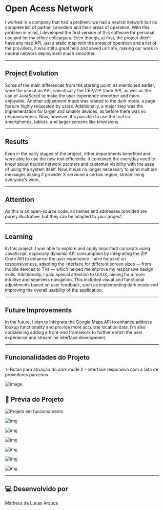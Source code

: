 # Open Acess Network

I worked in a company that had a problem: we had a neutral network but no complete list of partner providers and their areas of operation. With this problem in mind, I developed the first version of this software for personal use and for my office colleagues. Even though, at first, the project didn't have any map API, just a static map with the areas of operation and a list of the providers, it was still a great help and saved us time, making our work in neutral network deployment much smoother.  

---

## Project Evolution

Some of the main differences from the starting point, as mentioned earlier, were the use of an API, specifically the CEP/ZIP Code API, as well as the use of JavaScript to make the user experience smoother and more enjoyable. Another adjustment made was related to the dark mode, a page feature highly requested by users. Additionally, a major step was the implementation for larger and smaller devices, as before there was no responsiveness. Now, however, it's possible to use the tool on smartphones, tablets, and larger screens like televisions.

---

## Results 

Even in the early stages of the project, other departments benefited and were able to use the new tool efficiently. It combined the everyday need to know about neutral network partners and customer visibility with the ease of using the system itself. Now, it was no longer necessary to send multiple messages asking if provider X serviced a certain region, streamlining everyone's work. 

---

## Attention 

As this is an open-source code, all names and addresses provided are purely illustrative, but they can be adapted to your project.

---

## Learning 

In this project, I was able to explore and apply important concepts using JavaScript, especially dynamic API consumption by integrating the ZIP Code API to enhance the user experience.
I also focused on responsiveness, adapting the interface for different screen sizes — from mobile devices to TVs — which helped me improve my responsive design skills.
Additionally, I paid special attention to UI/UX, aiming for a more intuitive and seamless navigation. This included visual and functional adjustments based on user feedback, such as implementing dark mode and improving the overall usability of the application.

---

## Future Improvements

In the future, I plan to integrate the Google Maps API to enhance address lookup functionality and provide more accurate location data.
I’m also considering adding a front-end framework to further enrich the user experience and streamline interface development.

---





## Funcionalidades do Projeto

1- Botão para ativação do dark mode
2 - Interface responsiva com a lista de provedores parceiros

![image](https://github.com/user-attachments/assets/30cd2014-b3eb-4b3a-a68a-ba0d56a2710e)















































































## 📸 Prévia do Projeto  


 ![Projeto em funcionamento](https://github.com/user-attachments/assets/b7147f2a-b79d-4624-8535-80b0d0797cd6)



![img](https://github.com/user-attachments/assets/9c853fde-7cae-44ec-a844-719646a379a0)



![img](https://github.com/user-attachments/assets/8f33afac-578d-4e09-99b4-90fb924e9671)



![img](https://github.com/user-attachments/assets/e905ed2b-c0e9-4c78-823a-aa248d7aa9b2)



![img](https://github.com/user-attachments/assets/77978134-5640-4541-afed-81ecb6c18f61)



![img](https://github.com/user-attachments/assets/472df5e7-cc6b-40d1-abdb-e1641a3ee047)



![img](https://github.com/user-attachments/assets/85826f9f-435e-413d-83ba-4bb75775069b)






---

## 💻 Desenvolvido por  

Matheus de Lucas Arouca  
